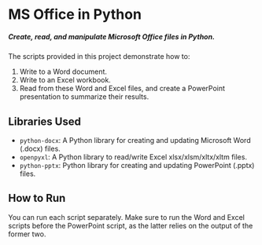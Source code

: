 # MS Office in Python

##### Create, read, and manipulate Microsoft Office files in Python.

The scripts provided in this project demonstrate how to:

1. Write to a Word document.
2. Write to an Excel workbook.
3. Read from these Word and Excel files, and create a PowerPoint presentation to summarize their results.

## Libraries Used

* `python-docx`: A Python library for creating and updating Microsoft Word (.docx) files.
* `openpyxl`: A Python library to read/write Excel xlsx/xlsm/xltx/xltm files.
* `python-pptx`: Python library for creating and updating PowerPoint (.pptx) files.

## How to Run

You can run each script separately. Make sure to run the Word and Excel scripts before the PowerPoint script, as the latter relies on the output of the former two.
